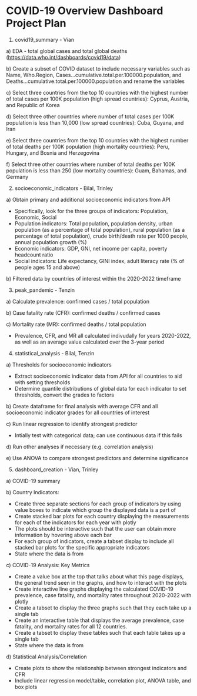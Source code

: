 # COVID-19 Overview Dashboard Project Plan


1) covid19_summary - Vian 

a) EDA - total global cases and total global deaths (https://data.who.int/dashboards/covid19/data)

b) Create a subset of COVID dataset to include necessary variables such as Name, Who.Region, Cases...cumulative.total.per.100000.population, and Deaths...cumulative.total.per.100000.population and rename the variables

c) Select three countries from the top 10 countries with the highest number of total cases per 100K population (high spread countries): Cyprus, Austria, and Republic of Korea

d) Select three other countries where number of total cases per 100K population is less than 10,000 (low spread countries): Cuba, Guyana, and Iran

e) Select three countries from the top 10 countries with the highest number of total deaths per 100K population (high mortality countries): Peru, Hungary, and Bosnia and Herzegovina

f) Select three other countries where number of total deaths per 100K population is less than 250 (low mortality countries): Guam, Bahamas, and Germany


2) socioeconomic_indicators - Bilal, Trinley

a) Obtain primary and additional socioeconomic indicators from API
  - Specifically, look for the three groups of indicators: Population, Economic, Social
  - Population indicators: Total population, population density, urban population (as a percentage of total population), rural population (as a percentage of total population), crude birth/death rate per 1000 people, annual population growth (%)
  - Economic indicators: GDP, GNI, net income per capita, poverty headcount ratio
  - Social indicators: Life expectancy, GINI index, adult literacy rate (% of people ages 15 and above)

b) Filtered data by countries of interest within the 2020-2022 timeframe


3) peak_pandemic - Tenzin

a) Calculate prevalence: confirmed cases / total population

b) Case fatality rate (CFR): confirmed deaths / confirmed cases

c) Mortality rate (MR): confirmed deaths / total population
  - Prevalence, CFR, and MR all calculated indivudally for years 2020-2022, as well as an average value calculated over the 3-year period


4) statistical_analysis - Bilal, Tenzin

a) Thresholds for socioeconomic indicators
 - Extract socioeconomic indicator data from API for all countries to aid with setting thresholds
 - Determine quantile distributions of global data for each indicator to set thresholds, convert the grades to factors
   
b) Create dataframe for final analysis with average CFR and all socioeconomic indicator grades for all countries of interest

c) Run linear regression to identify strongest predictor
 - Intially test with categorical data; can use continuous data if this fails
   
d) Run other analyses if necessary (e.g. correlation analysis)

e) Use ANOVA to compare strongest predictors and determine significance


5) dashboard_creation - Vian, Trinley
   
a) COVID-19 summary

b) Country Indicators: 
  - Create three separate sections for each group of indicators by using value boxes to indicate which group the displayed data is a part of
  - Create stacked bar plots for each country displaying the measurements for each of the indicators for each year with plotly
  - The plots should be interactive such that the user can obtain more information by hovering above each bar
  - For each group of indicators, create a tabset display to include all stacked bar plots for the specific appropriate indicators
  - State where the data is from
    
c) COVID-19 Analysis: Key Metrics
  - Create a value box at the top that talks about what this page displays, the general trend seen in the graphs, and how to interact with the plots
  - Create interactive line graphs displaying the calculated COVID-19 prevalence, case fatality, and mortality rates throughout 2020-2022 with plotly
  - Create a tabset to display the three graphs such that they each take up a single tab
  - Create an interactive table that displays the average prevalence, case fatality, and mortality rates for all 12 countries. 
  - Create a tabset to display these tables such that each table takes up a single tab
  - State where the data is from
  
d) Statistical Analysis/Correlation
 - Create plots to show the relationship between strongest indicators and CFR
 - Include linear regression model/table, correlation plot, ANOVA table, and box plots
